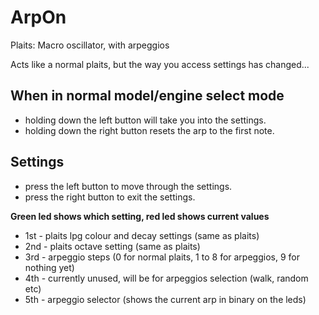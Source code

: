 # ArpOn
Plaits: Macro oscillator, with arpeggios

Acts like a normal plaits, but the way you access settings has changed...

## When in normal model/engine select mode
* holding down the left button will take you into the settings.
* holding down the right button resets the arp to the first note.

## Settings 

* press the left button to move through the settings.
* press the right button to exit the settings.

**Green led shows which setting, red led shows current values**
* 1st - plaits lpg colour and decay settings (same as plaits)
* 2nd - plaits octave setting (same as plaits)
* 3rd - arpeggio steps (0 for normal plaits, 1 to 8 for arpeggios, 9 for nothing yet)
* 4th - currently unused, will be for arpeggios selection (walk, random etc)
* 5th - arpeggio selector (shows the current arp in binary on the leds)

